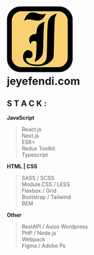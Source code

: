 # [![Logo](./jeyefendi.png)](https://jeyefendi.com)<br>jeyefendi.com
## S T A C K :
**JavaScript**
>React.js<br>
>Next.js<br>
>ES6+<br>
>Redux Toolkit<br>
>Typescript<br>

**HTML | CSS**
>SASS / SCSS<br>
>Module.CSS / LESS<br>
>Flexbox / Grid<br>
>Bootstrap / Tailwind<br>
>BEM

**Other**
>RestAPI / Axios
>Wordpress<br>
>PHP / Node.js<br>
>Webpack<br>
>Figma / Adobe Ps

